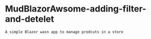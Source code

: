 # MudBlazorAwsome-adding-filter-and-detelet
```
A simple Blazor wasn app to manage prodcuts in a store

```
